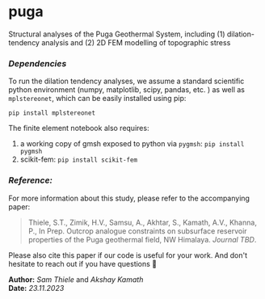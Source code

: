 # puga
Structural analyses of the Puga Geothermal System, including (1) dilation-tendency analysis and (2) 2D FEM modelling of topographic stress

### *Dependencies*

To run the dilation tendency analyses, we assume a standard scientific python environment (numpy, matplotlib, scipy, pandas, etc. ) as well as
`mplstereonet`, which can be easily installed using pip:

`pip install mplstereonet`

The finite element notebook also requires:

1. a working copy of gmsh exposed to python via `pygmsh`: `pip install pygmsh`
2. scikit-fem: `pip install scikit-fem`


### *Reference:*

For more information about this study, please refer to the accompanying paper:

>Thiele, S.T., Zimik, H.V., Samsu, A., Akhtar, S., Kamath, A.V., Khanna, P., In Prep. Outcrop analogue constraints on subsurface reservoir properties of the Puga geothermal field, NW Himalaya. *Journal TBD*.

Please also cite this paper if our code is useful for your work. And don't hesitate to reach out if you have questions 🚀

**Author:** *Sam Thiele* and *Akshay Kamath* </br>
**Date:** *23.11.2023* 


